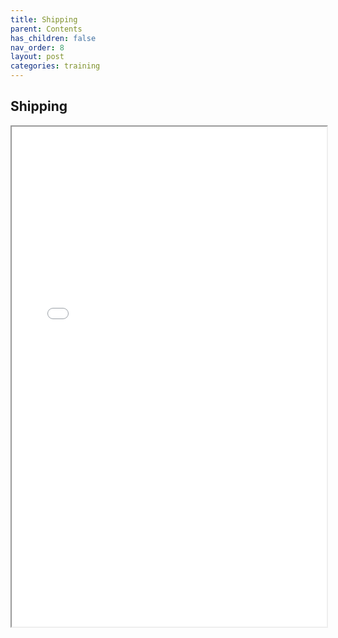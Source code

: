 ```yaml
---
title: Shipping
parent: Contents
has_children: false
nav_order: 8
layout: post
categories: training
---
```



## Shipping


<iframe width="100%" height="800" src="./assets/ph2/PETAL - Shipping V1.0.pdf">



